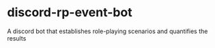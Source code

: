 # discord-rp-event-bot
A discord bot that establishes role-playing scenarios and quantifies the results
